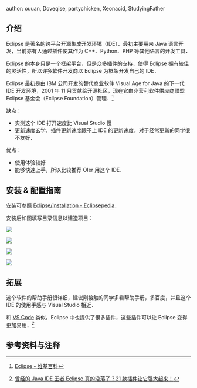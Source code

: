 author: ouuan, Doveqise, partychicken, Xeonacid, StudyingFather

## 介绍

Eclipse 是著名的跨平台开源集成开发环境（IDE）．最初主要用来 Java 语言开发，当前亦有人通过插件使其作为 C++、Python、PHP 等其他语言的开发工具．

Eclipse 的本身只是一个框架平台，但是众多插件的支持，使得 Eclipse 拥有较佳的灵活性，所以许多软件开发商以 Eclipse 为框架开发自己的 IDE．

Eclipse 最初是由 IBM 公司开发的替代商业软件 Visual Age for Java 的下一代 IDE 开发环境，2001 年 11 月贡献给开源社区，现在它由非营利软件供应商联盟 Eclipse 基金会（Eclipse Foundation）管理．[^ref1]

缺点：

-   实测这个 IDE 打开速度比 Visual Studio 慢
-   更新速度玄学，插件更新速度跟不上 IDE 的更新速度，对于经常更新的同学很不友好．

优点：

-   使用体验较好
-   能够快速上手，所以比较推荐 OIer 用这个 IDE．

## 安装 & 配置指南

安装可参照 [Eclipse/Installation - Eclipsepedia](https://wiki.eclipse.org/Eclipse/Installation)．

安装后如图填写目录信息以建造项目：

![](./images/eclipse4.png)

![](./images/eclipse5.png)

![](./images/eclipse6.png)

![](./images/eclipse7.png)

## 拓展

这个软件的帮助手册很详细，建议刚接触的同学多看帮助手册，多百度，并且这个 IDE 的使用手感与 Visual Studio 相近．

和 [VS Code](./vscode.md) 类似，Eclipse 中也提供了很多插件，这些插件可以让 Eclipse 变得更加易用．[^ref2]

## 参考资料与注释

[^ref1]: [Eclipse - 维基百科](https://zh.wikipedia.org/wiki/Eclipse)

[^ref2]: [曾经的 Java IDE 王者 Eclipse 真的没落了？21 款插件让它强大起来！](https://blog.csdn.net/csdnnews/article/details/78495979)

